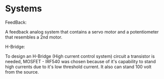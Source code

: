 # Systems
FeedBack:



A feedback analog system that contains a servo motor and a potentiometer that resembles a 2nd motor.



H-Bridge:


To design an H-Bridge (High current control system) circuit a transistor is needed, MOSFET - IRF540 was chosen because of it's capability to stand high currents due to it's low threshold current. It also can stand 100 volt from the source.
